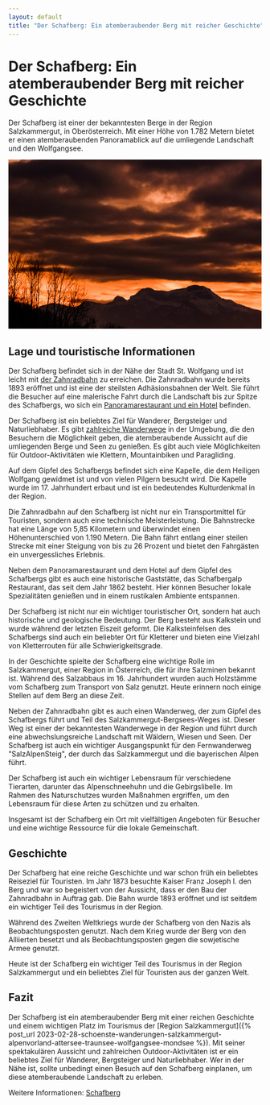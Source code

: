 ```yaml
---
layout: default
title: "Der Schafberg: Ein atemberaubender Berg mit reicher Geschichte"
---
```


# Der Schafberg: Ein atemberaubender Berg mit reicher Geschichte

Der Schafberg ist einer der bekanntesten Berge in der Region
Salzkammergut, in Oberösterreich. Mit einer Höhe von 1.782 Metern bietet
er einen atemberaubenden Panoramablick auf die umliegende Landschaft und
den Wolfgangsee.

![Der Schafberg im Sonnenuntergang](/assets/images/schafberg-im-sonnenuntergang.jpg "Der Schafberg im Sonnenuntergang")

## Lage und touristische Informationen

Der Schafberg befindet sich in der Nähe der Stadt St. Wolfgang und ist
leicht mit [der Zahnradbahn](https://de.wikipedia.org/wiki/Schafbergbahn "Schafbergbahn") zu erreichen. Die Zahnradbahn wurde bereits
1893 eröffnet und ist eine der steilsten Adhäsionsbahnen der Welt. Sie
führt die Besucher auf eine malerische Fahrt durch die Landschaft bis
zur Spitze des Schafbergs, wo sich ein [Panoramarestaurant und ein Hotel](https://schafberg.net/restaurant/ "Restaurant im Berghotel")
befinden.

Der Schafberg ist ein beliebtes Ziel für Wanderer, Bergsteiger und
Naturliebhaber. Es gibt [zahlreiche Wanderwege](https://www.komoot.de/highlight/1556402 "Schafberg Wander-Highlight") in der Umgebung, die den
Besuchern die Möglichkeit geben, die atemberaubende Aussicht auf die
umliegenden Berge und Seen zu genießen. Es gibt auch viele Möglichkeiten
für Outdoor-Aktivitäten wie Klettern, Mountainbiken und Paragliding.

Auf dem Gipfel des Schafbergs befindet sich eine Kapelle, die dem Heiligen Wolfgang gewidmet ist und von vielen Pilgern besucht wird. Die Kapelle wurde im 17. Jahrhundert erbaut und ist ein bedeutendes Kulturdenkmal in der Region.

Die Zahnradbahn auf den Schafberg ist nicht nur ein Transportmittel für Touristen, sondern auch eine technische Meisterleistung. Die Bahnstrecke hat eine Länge von 5,85 Kilometern und überwindet einen Höhenunterschied von 1.190 Metern. Die Bahn fährt entlang einer steilen Strecke mit einer Steigung von bis zu 26 Prozent und bietet den Fahrgästen ein unvergessliches Erlebnis.

Neben dem Panoramarestaurant und dem Hotel auf dem Gipfel des Schafbergs gibt es auch eine historische Gaststätte, das Schafbergalp Restaurant, das seit dem Jahr 1862 besteht. Hier können Besucher lokale Spezialitäten genießen und in einem rustikalen Ambiente entspannen.

Der Schafberg ist nicht nur ein wichtiger touristischer Ort, sondern hat auch historische und geologische Bedeutung. Der Berg besteht aus Kalkstein und wurde während der letzten Eiszeit geformt. Die Kalksteinfelsen des Schafbergs sind auch ein beliebter Ort für Kletterer und bieten eine Vielzahl von Kletterrouten für alle Schwierigkeitsgrade.

In der Geschichte spielte der Schafberg eine wichtige Rolle im Salzkammergut, einer Region in Österreich, die für ihre Salzminen bekannt ist. Während des Salzabbaus im 16. Jahrhundert wurden auch Holzstämme vom Schafberg zum Transport von Salz genutzt. Heute erinnern noch einige Stellen auf dem Berg an diese Zeit.

Neben der Zahnradbahn gibt es auch einen Wanderweg, der zum Gipfel des Schafbergs führt und Teil des Salzkammergut-Bergsees-Weges ist. Dieser Weg ist einer der bekanntesten Wanderwege in der Region und führt durch eine abwechslungsreiche Landschaft mit Wäldern, Wiesen und Seen. Der Schafberg ist auch ein wichtiger Ausgangspunkt für den Fernwanderweg "SalzAlpenSteig", der durch das Salzkammergut und die bayerischen Alpen führt.

Der Schafberg ist auch ein wichtiger Lebensraum für verschiedene Tierarten, darunter das Alpenschneehuhn und die Gebirgslibelle. Im Rahmen des Naturschutzes wurden Maßnahmen ergriffen, um den Lebensraum für diese Arten zu schützen und zu erhalten.

Insgesamt ist der Schafberg ein Ort mit vielfältigen Angeboten für Besucher und eine wichtige Ressource für die lokale Gemeinschaft.

## Geschichte

Der Schafberg hat eine reiche Geschichte und war schon früh ein
beliebtes Reiseziel für Touristen. Im Jahr 1873 besuchte Kaiser Franz
Joseph I. den Berg und war so begeistert von der Aussicht, dass er den
Bau der Zahnradbahn in Auftrag gab. Die Bahn wurde 1893 eröffnet und ist
seitdem ein wichtiger Teil des Tourismus in der Region.

Während des Zweiten Weltkriegs wurde der Schafberg von den Nazis als
Beobachtungsposten genutzt. Nach dem Krieg wurde der Berg von den
Alliierten besetzt und als Beobachtungsposten gegen die sowjetische
Armee genutzt.

Heute ist der Schafberg ein wichtiger Teil des Tourismus in der Region
Salzkammergut und ein beliebtes Ziel für Touristen aus der ganzen Welt.

## Fazit

Der Schafberg ist ein atemberaubender Berg mit einer reichen Geschichte
und einem wichtigen Platz im Tourismus der [Region Salzkammergut]({% post_url 2023-02-28-schoenste-wanderungen-salzkammergut-alpenvorland-attersee-traunsee-wolfgangsee-mondsee %}). Mit
seiner spektakulären Aussicht und zahlreichen Outdoor-Aktivitäten ist er
ein beliebtes Ziel für Wanderer, Bergsteiger und Naturliebhaber. Wer in
der Nähe ist, sollte unbedingt einen Besuch auf den Schafberg einplanen,
um diese atemberaubende Landschaft zu erleben.

Weitere Informationen: [Schafberg](https://www.salzkammergut.at/ausflugsziele/sehenswuerdigkeiten/schafberg.html)
